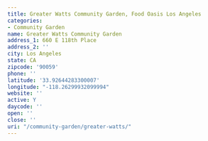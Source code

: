 ```yaml
---
title: Greater Watts Community Garden, Food Oasis Los Angeles
categories:
- Community Garden
name: Greater Watts Community Garden
address_1: 660 E 118th Place
address_2: ''
city: Los Angeles
state: CA
zipcode: '90059'
phone: ''
latitude: '33.92644283300007'
longitude: "-118.26299932099994"
website: ''
active: Y
daycode: ''
open: ''
close: ''
uri: "/community-garden/greater-watts/"
---
```


